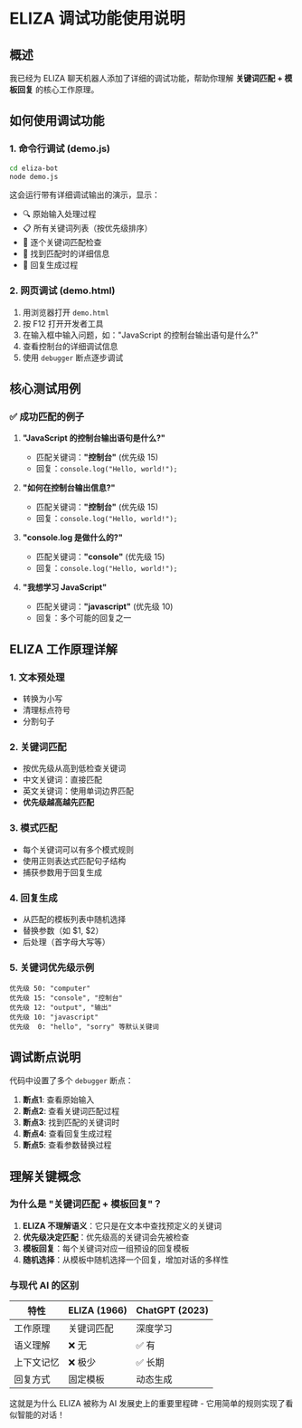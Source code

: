 # ELIZA 调试功能使用说明

## 概述

我已经为 ELIZA 聊天机器人添加了详细的调试功能，帮助你理解 **关键词匹配 + 模板回复** 的核心工作原理。

## 如何使用调试功能

### 1. 命令行调试 (demo.js)

```bash
cd eliza-bot
node demo.js
```

这会运行带有详细调试输出的演示，显示：
- 🔍 原始输入处理过程
- 📋 所有关键词列表（按优先级排序）
- 🔎 逐个关键词匹配检查
- 🎯 找到匹配时的详细信息
- 💬 回复生成过程

### 2. 网页调试 (demo.html)

1. 用浏览器打开 `demo.html`
2. 按 F12 打开开发者工具
3. 在输入框中输入问题，如："JavaScript 的控制台输出语句是什么?"
4. 查看控制台的详细调试信息
5. 使用 `debugger` 断点逐步调试

## 核心测试用例

### ✅ 成功匹配的例子

1. **"JavaScript 的控制台输出语句是什么?"**
   - 匹配关键词：**"控制台"** (优先级 15)
   - 回复：`console.log("Hello, world!");`

2. **"如何在控制台输出信息?"**
   - 匹配关键词：**"控制台"** (优先级 15)
   - 回复：`console.log("Hello, world!");`

3. **"console.log 是做什么的?"**
   - 匹配关键词：**"console"** (优先级 15)
   - 回复：`console.log("Hello, world!");`

4. **"我想学习 JavaScript"**
   - 匹配关键词：**"javascript"** (优先级 10)
   - 回复：多个可能的回复之一

## ELIZA 工作原理详解

### 1. 文本预处理
- 转换为小写
- 清理标点符号
- 分割句子

### 2. 关键词匹配
- 按优先级从高到低检查关键词
- 中文关键词：直接匹配
- 英文关键词：使用单词边界匹配
- **优先级越高越先匹配**

### 3. 模式匹配
- 每个关键词可以有多个模式规则
- 使用正则表达式匹配句子结构
- 捕获参数用于回复生成

### 4. 回复生成
- 从匹配的模板列表中随机选择
- 替换参数（如 $1, $2）
- 后处理（首字母大写等）

### 5. 关键词优先级示例

```
优先级 50: "computer"
优先级 15: "console", "控制台"
优先级 12: "output", "输出"  
优先级 10: "javascript"
优先级  0: "hello", "sorry" 等默认关键词
```

## 调试断点说明

代码中设置了多个 `debugger` 断点：

1. **断点1**: 查看原始输入
2. **断点2**: 查看关键词匹配过程
3. **断点3**: 找到匹配的关键词时
4. **断点4**: 查看回复生成过程
5. **断点5**: 查看参数替换过程

## 理解关键概念

### 为什么是 "关键词匹配 + 模板回复"？

1. **ELIZA 不理解语义**：它只是在文本中查找预定义的关键词
2. **优先级决定匹配**：优先级高的关键词会先被检查
3. **模板回复**：每个关键词对应一组预设的回复模板
4. **随机选择**：从模板中随机选择一个回复，增加对话的多样性

### 与现代 AI 的区别

| 特性 | ELIZA (1966) | ChatGPT (2023) |
|------|-------------|----------------|
| 工作原理 | 关键词匹配 | 深度学习 |
| 语义理解 | ❌ 无 | ✅ 有 |
| 上下文记忆 | ❌ 极少 | ✅ 长期 |
| 回复方式 | 固定模板 | 动态生成 |

这就是为什么 ELIZA 被称为 AI 发展史上的重要里程碑 - 它用简单的规则实现了看似智能的对话！
